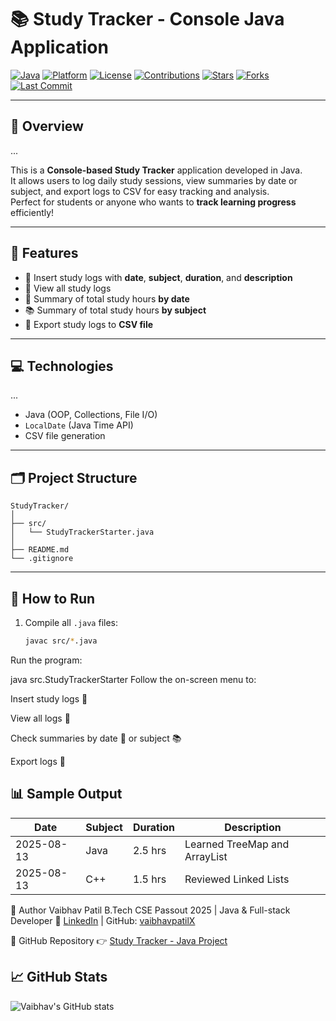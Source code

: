 
# 📚 Study Tracker - Console Java Application  

[![Java](https://img.shields.io/badge/Java-17-orange?logo=java&logoColor=white)](https://www.oracle.com/java/) 
[![Platform](https://img.shields.io/badge/Platform-Console-blue?logo=windows-terminal&logoColor=white)](#) 
[![License](https://img.shields.io/badge/License-MIT-green.svg)](LICENSE) 
[![Contributions](https://img.shields.io/badge/Contributions-Welcome-brightgreen)](#) 
[![Stars](https://img.shields.io/github/stars/vaibhavpatilX/StudyTracker?style=social)](https://github.com/vaibhavpatilX/StudyTracker/stargazers) 
[![Forks](https://img.shields.io/github/forks/vaibhavpatilX/StudyTracker?style=social)](https://github.com/vaibhavpatilX/StudyTracker/network/members) 
[![Last Commit](https://img.shields.io/github/last-commit/vaibhavpatilX/StudyTracker?color=yellow)](#)

---

## 🌟 Overview
...

This is a **Console-based Study Tracker** application developed in Java.  
It allows users to log daily study sessions, view summaries by date or subject, and export logs to CSV for easy tracking and analysis.  
Perfect for students or anyone who wants to **track learning progress** efficiently!

---

## 🚀 Features
- 📝 Insert study logs with **date**, **subject**, **duration**, and **description**  
- 📄 View all study logs  
- 📅 Summary of total study hours **by date**  
- 📚 Summary of total study hours **by subject**  
- 💾 Export study logs to **CSV file**

---

## 💻 Technologies
...

- Java (OOP, Collections, File I/O)  
- `LocalDate` (Java Time API)  
- CSV file generation  

---
## 🗂 Project Structure

```
StudyTracker/
│
├── src/
│   └── StudyTrackerStarter.java
│
├── README.md
└── .gitignore
```



---

## 🏃 How to Run
1. Compile all `.java` files:
   ```bash
   javac src/*.java

Run the program:

java src.StudyTrackerStarter
Follow the on-screen menu to:

Insert study logs 📝

View all logs 📄

Check summaries by date 📅 or subject 📚

Export logs 💾

## 📊 Sample Output

| Date       | Subject | Duration | Description                     |
|------------|---------|----------|---------------------------------|
| 2025-08-13 | Java    | 2.5 hrs  | Learned TreeMap and ArrayList   |
| 2025-08-13 | C++     | 1.5 hrs  | Reviewed Linked Lists           |


🌟 Author
Vaibhav Patil
B.Tech CSE Passout 2025 | Java & Full-stack Developer
🔗 [LinkedIn](https://www.linkedin.com/in/cs-er-vaibhav/) | GitHub: [vaibhavpatilX](https://github.com/vaibhavpatilX)

🔗 GitHub Repository
👉 [Study Tracker - Java Project](https://github.com/vaibhavpatilX/StudyTracker)

## 📈 GitHub Stats
![Vaibhav's GitHub stats](https://github-readme-stats.vercel.app/api/pin/?username=vaibhavpatilX&repo=StudyTracker&theme=radical)

